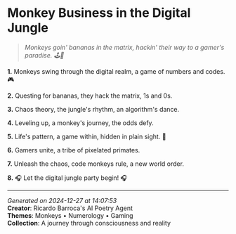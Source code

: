 # Monkey Business in the Digital Jungle

> *Monkeys goin' bananas in the matrix, hackin' their way to a gamer's paradise. 🕹️🐒*

**1.** Monkeys swing through the digital realm, a game of numbers and codes.🎮


**2.** Questing for bananas, they hack the matrix, 1s and 0s.


**3.** Chaos theory, the jungle's rhythm, an algorithm's dance.


**4.** Leveling up, a monkey's journey, the odds defy.


**5.** Life's pattern, a game within, hidden in plain sight. 🔢


**6.** Gamers unite, a tribe of pixelated primates.


**7.** Unleash the chaos, code monkeys rule, a new world order.


**8.** 🎧 Let the digital jungle party begin! 🎧



---

*Generated on 2024-12-27 at 14:07:53*  
**Creator**: Ricardo Barroca's AI Poetry Agent  
**Themes**: Monkeys • Numerology • Gaming  
**Collection**: A journey through consciousness and reality